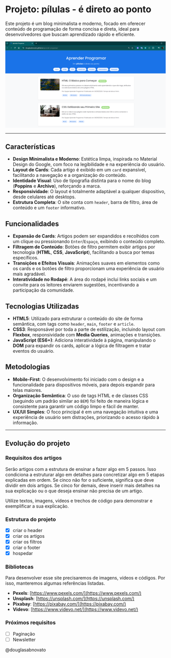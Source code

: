 # Projeto: pílulas - é direto ao ponto

Este projeto é um blog minimalista e moderno, focado em oferecer conteúdo de programação de forma concisa e direta, ideal para desenvolvedores que buscam aprendizado rápido e eficiente.

![Aprender Programar](./assets/imgs/tela.png)

---

## Características

-   **Design Minimalista e Moderno**: Estética limpa, inspirada no Material Design do Google, com foco na legibilidade e na experiência do usuário.
-   **Layout de Cards**: Cada artigo é exibido em um `card` expansível, facilitando a navegação e a organização do conteúdo.
-   **Identidade Visual**: Uso de tipografia distinta para o nome do blog (**Poppins** e **Archivo**), reforçando a marca.
-   **Responsividade**: O layout é totalmente adaptável a qualquer dispositivo, desde celulares até desktops.
-   **Estrutura Completa**: O site conta com `header`, barra de filtro, área de conteúdo e um `footer` informativo.

## Funcionalidades

-   **Expansão de Cards**: Artigos podem ser expandidos e recolhidos com um clique ou pressionando `Enter`/`Espaço`, exibindo o conteúdo completo.
-   **Filtragem de Conteúdo**: Botões de filtro permitem exibir artigos por tecnologia (**HTML**, **CSS**, **JavaScript**), facilitando a busca por temas específicos.
-   **Transições e Efeitos Visuais**: Animações suaves em elementos como os cards e os botões de filtro proporcionam uma experiência de usuário mais agradável.
-   **Interatividade no Rodapé**: A área do rodapé inclui links sociais e um convite para os leitores enviarem sugestões, incentivando a participação da comunidade.

## Tecnologias Utilizadas

-   **HTML5**: Utilizado para estruturar o conteúdo do site de forma semântica, com tags como `header`, `main`, `footer` e `article`.
-   **CSS3**: Responsável por toda a parte de estilização, incluindo layout com **Flexbox**, responsividade com **Media Queries**, animações e transições.
-   **JavaScript (ES6+)**: Adiciona interatividade à página, manipulando o **DOM** para expandir os cards, aplicar a lógica de filtragem e tratar eventos do usuário.

## Metodologias

-   **Mobile-First**: O desenvolvimento foi iniciado com o design e a funcionalidade para dispositivos móveis, para depois expandir para telas maiores.
-   **Organização Semântica**: O uso de tags HTML e de classes CSS (seguindo um padrão similar ao `BEM`) foi feito de maneira lógica e consistente para garantir um código limpo e fácil de manter.
-   **UX/UI Simples**: O foco principal é em uma navegação intuitiva e uma experiência de usuário sem distrações, priorizando o acesso rápido à informação.

---

## Evolução do projeto

### Requisitos dos artigos

Serão artigos com a estrutura de ensinar a fazer algo em 5 passos. Isso condiciona a estruturar algo em detalhes para concretizar algo em 5 etapas explicadas em ordem. Se cinco não for o suficiente, significa que deve dividir em dois artigos. Se cinco for demais, deve inserir mais detalhes na sua explicação ou o que deseja ensinar não precisa de um artigo.

Utilize textos, imagens, vídeos e trechos de código para demonstrar e exemplificar a sua explicação.

### Estrutura do projeto

-   [x] criar o header
-   [x] criar os artigos
-   [x] criar os filtros
-   [x] criar o footer
-   [x] hospedar

### Bibliotecas

Para desenvolver esse site precisaremos de imagens, vídeos e códigos.
Por isso, manteremos algumas referências listadas.

-   **Pexels**: [https://www.pexels.com/](https://www.pexels.com/)
-   **Unsplash**: [https://unsplash.com/](https://unsplash.com/)
-   **Pixabay**: [https://pixabay.com/](https://pixabay.com/)
-   **Videvo**: [https://www.videvo.net/](https://www.videvo.net/)

### Próximos requisitos

-   [ ] Paginação
-   [ ] Newsletter

@douglasabnovato
